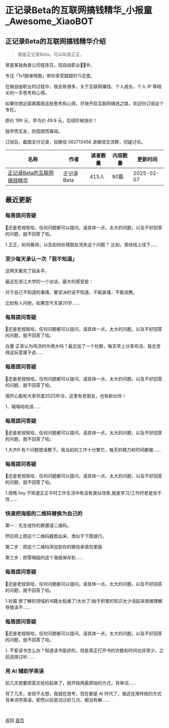 # 正记录Beta的互联网搞钱精华_小报童_Awesome_XiaoBOT

## 正记录Beta的互联网搞钱精华介绍
> 我是正记录Beta，可以叫我正正，    
    
曾是某独角兽公司程序员，现自由职业🏄‍♀️中，    
    
专注「1v1脱单陪跑」带你享受甜甜的💘恋爱。    
    
在做自由职业的过程中，我会有很多，关于互联网赚钱、个人成长、个人 IP 等相关的一手思考和心得。    
    
如果你想近距离围观这些思考和心得，尽快开启互联网搞钱之路，欢迎你订阅这个专栏。    
    
原价 199 元，早鸟价 49.9 元，后续阶梯涨价！    
    
独学而无友，则孤陋而寡闻。    
    
订阅后，截图支付记录，加微信 562713456 进微信交流群，切磋讨论。  
  


|名称|作者|读者数量|内容数量|更新时间|
|---|---|---|---|---|
|[正记录Beta的互联网搞钱精华](https://xiaobot.net/p/gaoqian365?refer=0b133df9-27dc-423b-8101-639049001c13)|正记录Beta|415人|90篇|2025-02-07|

## 最近更新
### 每周提问答疑

🌸还是老规矩哈，任何问题都可以提问，请具体一点，太大的问题，以及不好回答的问题，就不回答了哈。

1.正正，如何看待，以及如何处理朋友流失这个问题？ 比如，曾经线上线下......

### 至少每天承认一次「我不知道」

这两天看完了段永平，

最近在浙江大学的一个访谈，最大的感受是：

对于自己不知道的事情，要坚决的说不知道，不能装懂，不能说教。

比如有人问他，如果您今天是20岁......

### 每周提问答疑

🌸还是老规矩哈，任何问题都可以提问，请具体一点，太大的问题，以及不好回答的问题，就不回答了哈。

白墨 正哥认为鸡汤的作用大吗？最近加了一个社群，每天早上分享鸡汤，我总觉得这玩意属于逃......

### 每周提问答疑

🌸还是老规矩哈，任何问题都可以提问，请具体一点，太大的问题，以及不好回答的问题，就不回答了哈。

很开心能和大家共度2025年😘，这里有老朋友，也有新伙伴！

1、嘻嘻哈哈请......

### 每周提问答疑

🌸还是老规矩哈，任何问题都可以提问，请具体一点，太大的问题，以及不好回答的问题，就不回答了哈。

1.大齐R 有个问题想请教下。我当前的工作十分繁忙，每天的精力和时间都被......

### 每周提问答疑

🌸还是老规矩哈，任何问题都可以提问，请具体一点，太大的问题，以及不好回答的问题，就不回答了哈。

1.煜皓 lioy 不知道正正平时工作生活中有没有类似场景,就是学习/工作时老是坐不住......

### 快速把海报的二维码替换为自己的

第一：先生成你的群邀请二维码。

然后把上图这个二维码截图出来，类似于下图就行。

第二步：把这个二维码添加到你的微信表情包里面

第三步：把雪梅姐的这个海报保存到......

### 每周提问答疑

🌸还是老规矩哈，任何问题都可以提问，请具体一点，太大的问题，以及不好回答的问题，就不回答了哈。

1.铃猫 想了解的领域的书籍太枯燥了/太长了/由于积累的知识太少读起来很难理解导致读不......

### 每周提问答疑

🌸还是老规矩哈，任何问题都可以提问，请具体一点，太大的问题，以及不好回答的问题，就不回答了哈。

1\. 不爱读书怎么办？知道读书是好的，但是真正打开书的次数和时间也非常少，之前选择过听......

### 用 AI 辅助学英语

前几天想要把英文给捡起来了，刚开始用最原始的方式，背单词……

背了几天，发现不太想，我就在思考，现在都是 AI 时代了，我还在用传统的方式背单词学英语，即然以前尝试过好几次，都没有解......


<a href="https://github.com/Reno9527/awesome-xiaobot" style="color: white; text-decoration: none;">awesome-xiaobot</a>

返回 [首页](../README.md)
